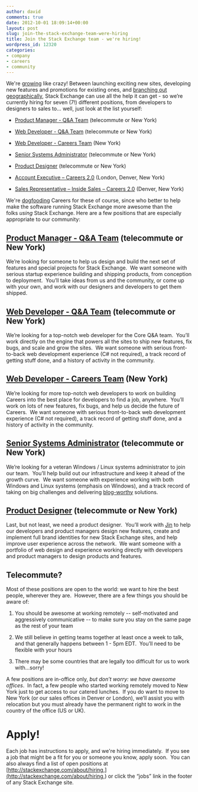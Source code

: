 ```yaml
---
author: david
comments: true
date: 2012-10-01 18:09:14+00:00
layout: post
slug: join-the-stack-exchange-team-were-hiring
title: Join the Stack Exchange team - we're hiring!
wordpress_id: 12320
categories:
- company
- careers
- community
---
```


We're [growing](http://blog.stackoverflow.com/2012/08/stack-exchange-now-60-valued-associates-strong/) like crazy! Between launching exciting new sites, developing new features and promotions for existing ones, and [branching out geographically](http://blog.stackoverflow.com/2012/08/stack-exchange-takes-on-denver-welcome-to-our-new-colleagues/), Stack Exchange can use all the help it can get - so we’re currently hiring for seven (7!) different positions, from developers to designers to sales to... well, just look at the list yourself:



	
  * [Product Manager - Q&A Team](http://careers.stackoverflow.com/jobs/23227/stack-exchange-product-manager-stack-exchange) (telecommute or New York)

	
  * [Web Developer - Q&A Team](http://careers.stackoverflow.com/jobs/23229/stack-exchange-developer-telecommute-stack-exchange) (telecommute or New York)

	
  * [Web Developer - Careers Team](http://careers.stackoverflow.com/jobs/16279/stack-overflow-careers-developer-new-york-stack-exchange) (New York)

	
  * [Senior Systems Administrator](http://careers.stackoverflow.com/jobs/24001/senior-systems-administrator-stack-exchange) (telecommute or New York)

	
  * [Product Designer](http://careers.stackoverflow.com/jobs/24481/product-designer-stack-exchange) (telecommute or New York)

	
  * [Account Executive – Careers 2.0](http://stackexchange.com/about/hiring/account-executive-careers-2.0) (London, Denver, New York)

	
  * [Sales Representative – Inside Sales – Careers 2.0](http://stackexchange.com/about/hiring/sales-representative-inside-sales-careers-2.0) (Denver, New York)


We're [dogfooding](http://blog.stackoverflow.com/2010/01/eating-our-own-careers-dogfood/) Careers for these of course, since who better to help make the software running Stack Exchange more awesome than the folks _using_ Stack Exchange. Here are a few positions that are especially appropriate to our community:


## [Product Manager - Q&A Team](http://careers.stackoverflow.com/jobs/23227/stack-exchange-product-manager-stack-exchange) (telecommute or New York)


We’re looking for someone to help us design and build the next set of features and special projects for Stack Exchange.  We want someone with serious startup experience building and shipping products, from conception to deployment.  You’ll take ideas from us and the community, or come up with your own, and work with our designers and developers to get them shipped.


## [Web Developer - Q&A Team](http://careers.stackoverflow.com/jobs/23229/stack-exchange-developer-telecommute-stack-exchange) (telecommute or New York)


We’re looking for a top-notch web developer for the Core Q&A team.  You’ll work directly on the engine that powers all the sites to ship new features, fix bugs, and scale and grow the sites.  We want someone with serious front-to-back web development experience (C# not required), a track record of getting stuff done, and a history of activity in the community.


## [Web Developer - Careers Team](http://careers.stackoverflow.com/jobs/16279/stack-overflow-careers-developer-new-york-stack-exchange) (New York)


We’re looking for more top-notch web developers to work on building Careers into the best place for developers to find a job, anywhere.  You’ll work on lots of new features, fix bugs, and help us decide the future of Careers.  We want someone with serious front-to-back web development experience (C# not required), a track record of getting stuff done, and a history of activity in the community.


## [Senior Systems Administrator](http://careers.stackoverflow.com/jobs/24001/senior-systems-administrator-stack-exchange) (telecommute or New York)


We’re looking for a veteran Windows / Linux systems administrator to join our team.  You’ll help build out our infrastructure and keep it ahead of the growth curve.  We want someone with experience working with both Windows and Linux systems (emphasis on Windows), and a track record of taking on big challenges and delivering [blog-worthy](http://blog.serverfault.com/) solutions.


## [Product Designer](http://careers.stackoverflow.com/jobs/24481/product-designer-stack-exchange) (telecommute or New York)


Last, but not least, we need a product designer.  You’ll work with [Jin](http://stackexchange.com/users/21721/jin) to help our developers and product managers design new features, create and implement full brand identities for new Stack Exchange sites, and help improve user experience across the network.  We want someone with a portfolio of web design and experience working directly with developers and product managers to design products and features.


## Telecommute?


Most of these positions are open to the world: we want to hire the best people, wherever they are.  However, there are a few things you should be aware of:



	
  1. You should be awesome at working remotely -- self-motivated and aggressively communicative -- to make sure you stay on the same page as the rest of your team

	
  2. We still believe in getting teams together at least once a week to talk, and that generally happens between 1 - 5pm EDT.  You’ll need to be flexible with your hours

	
  3. There may be some countries that are legally too difficult for us to work with...sorry!


A few positions are in-office only, _but don’t worry: we have awesome offices_.  In fact, a few people who started working remotely moved to New York just to get access to our catered lunches.  If you do want to move to New York (or our sales offices in Denver or London), we’ll assist you with relocation but you must already have the permanent right to work in the country of the office (US or UK).


# Apply!


Each job has instructions to apply, and we're hiring immediately.  If you see a job that might be a fit for you or someone you know, apply soon.  You can also always find a list of open positions at [http://stackexchange.com/about/hiring,](http://stackexchange.com/about/hiring,) or click the “jobs” link in the footer of any Stack Exchange site.
